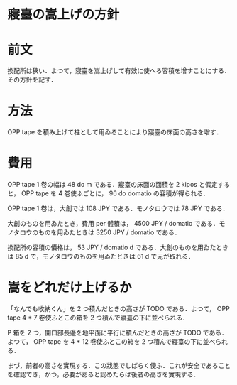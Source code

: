 寢臺の嵩上げの方針
===

# 前文

換配所は狹い．よつて，寢臺を嵩上げして有效に使へる容積を增すことにする．その方針を記す．

# 方法

OPP tape を積み上げて柱として用ゐることにより寢臺の床面の高さを增す．

# 費用

OPP tape 1 卷の幅は 48 do m である．寢臺の床面の面積を 2 kipos と假定すると， OPP tape を 4 卷使ふごとに， 96 do domatio の容積が得られる．

OPP tape 1 卷は，大創では 108 JPY である．モノタロウでは 78 JPY である．

大創のものを用ゐたとき，費用 per 體積は， 4500 JPY / domatio である．モノタロウのものを用ゐたときは 3250 JPY / domatio である．

換配所の容積の價格は， 53 JPY / domatio d である．大創のものを用ゐたときは 85 d で，モノタロウのものを用ゐたときは 61 d で元が取れる．

# 嵩をどれだけ上げるか

「なんでも收納くん」を 2 つ積んだときの高さが TODO である．よつて， OPP tape 4 * 7 卷使ふとこの箱を 2 つ積んで寢臺の下に並べられる．

P 箱を 2 つ，開口部長邊を地平面に平行に積んだときの高さが TODO である．よつて， OPP tape を 4 * 12 卷使ふとこの箱を 2 つ積んで寢臺の下に並べられる．

まづ，前者の高さを實現する．この戕態でしばらく使ふ．これが安全であることを確認でき，かつ，必要があると認めたらば後者の高さを實現する．

